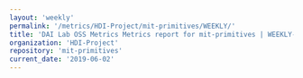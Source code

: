 ```yaml
---
layout: 'weekly'
permalink: '/metrics/HDI-Project/mit-primitives/WEEKLY/'
title: 'DAI Lab OSS Metrics Metrics report for mit-primitives | WEEKLY-REPORT-2019-06-02'
organization: 'HDI-Project'
repository: 'mit-primitives'
current_date: '2019-06-02'
---
```

